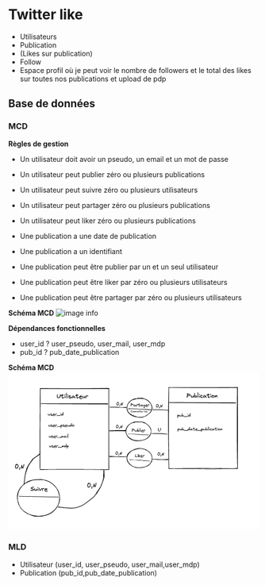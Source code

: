 # Twitter like

- Utilisateurs
- Publication
- (Likes sur publication)
- Follow
- Espace profil où je peut voir le nombre de followers et le total des likes sur toutes nos publications et upload de pdp

## Base de données
### MCD
**Règles de gestion** 
- Un utilisateur doit avoir un pseudo, un email et un mot de passe 
- Un utilisateur peut publier zéro ou plusieurs publications
- Un utilisateur peut suivre zéro ou plusieurs utilisateurs
- Un utilisateur peut partager zéro ou plusieurs publications
- Un utilisateur peut liker zéro ou plusieurs publications

- Une publication a une date de publication
- Une publication a un identifiant 
- Une publication peut être publier par un et un seul utilisateur
- Une publication peut être liker par zéro ou plusieurs utilisateurs
- Une publication peut être partager par zéro ou plusieurs utilisateurs 

**Schéma MCD**
![image info](img/Dictionnaire_de_données.png)

**Dépendances fonctionnelles**
- user_id ? user_pseudo, user_mail, user_mdp
- pub_id ? pub_date_publication

**Schéma MCD**
![image info](img/Schéma_MCD.png)

### MLD
- Utilisateur (user_id, user_pseudo, user_mail,user_mdp)
- Publication (pub_id,pub_date_publication)
